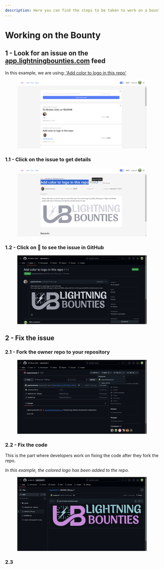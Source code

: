 ```yaml
---
description: Here you can find the steps to be taken to work on a bounty to get rewarded.
---
```


# Working on the Bounty

## 1 - Look for an issue on the [app.lightningbounties.com](https://app.lightningbounties.com/) feed

In this example, we are using:[ 'Add color to logo in this repo'](https://github.com/MIT-Bitcoin-2024/experiments-1/issues/34)

<figure><img src="../.gitbook/assets/image (43).png" alt=""><figcaption></figcaption></figure>

### 1.1 - Click on the issue to get details

<figure><img src="../.gitbook/assets/image (44).png" alt=""><figcaption></figcaption></figure>

### 1.2 - Click on 🔗 to see the issue in GitHub

<figure><img src="../.gitbook/assets/image (45).png" alt=""><figcaption></figcaption></figure>

## 2 - Fix the issue

### 2.1 - Fork the owner repo to your repository

<figure><img src="../.gitbook/assets/image (41).png" alt=""><figcaption></figcaption></figure>

### &#x20;2.2 - Fix the code

This is the part where developers work on fixing the code after they fork the repo.&#x20;

_In this example, the colored logo has been added to the repo._&#x20;

<figure><img src="../.gitbook/assets/image (42).png" alt=""><figcaption></figcaption></figure>

### 2.3&#x20;
